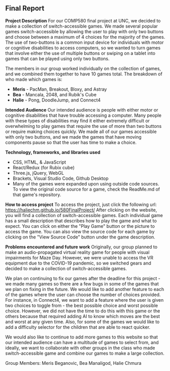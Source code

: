 **Final Report**
-----------------

**Project Description**
For our COMP580 final project at UNC, we decided to make a collection of switch-accessible games. We made several popular games switch-accessible by allowing the user to play with only two buttons and choose between a maximum of 4 choices for the majority of the games. The use of two-buttons is a common input device for individuals with motor or cognitive disabilities to access computers, so we wanted to turn games that involve either the use of multiple buttons or swiping on a tablet into games that can be played using only two buttons. 

The members in our group worked individually on the collection of games, and we combined them together to have 10 games total. The breakdown of who made which games is: 
- **Meris** - PacMan, Breakout, Bloxy, and Astray
- **Bea** - Mancala, 2048, and Rubik's Cube
- **Halie** - Pong, DoodleJump, and Connect4

**Intended Audience**
Our intended audience is people with either motor or cognitive disabilities that have trouble accessing a computer. Many people with these types of disabilities may find it either extremely difficult or overwhelming to play games that require the use of more than two buttons or require making choices quickly. We made all of our games accessible with only two buttons, and we made the games that have moving components pause so that the user has time to make a choice. 

**Technology, frameworks, and libraries used**
- CSS, HTML, & JavaScript
- React/Redux (for Rubix cube)
- Three.js, jQuery, WebGL
- Brackets, Visual Studio Code, Github Desktop
- Many of the games were expanded upon using outside code sources. To view the original code source for a game, check the ReadMe.md of that game's repository. 

**How to access project**
To access the project, just click the following url:  https://haliechm.github.io/580FinalProject/
After clicking on the website, you will find a collection of switch-accessible games. Each individual game has a small description that describes how to play the game and what to expect. You can click on either the "Play Game" button or the picture to access the game. You can also view the source code for each game by clicking on the "View Source Code" button under the game description. 

**Problems encountered and future work**
Originally, our group planned to make an audio-propagated virtual reality game for people with visual impairments for Maze Day. However, we were unable to access the VR equipment due to the COVID-19 pandemic, so we switched gears and decided to make a collection of switch-accessible games. 

We plan on continuing to fix our games after the deadline for this project - we made many games so there are a few bugs in some of the games that we plan on fixing in the future. We would like to add another feature to each of the games where the user can choose the number of choices provided. For instance, in Connect4, we want to add a feature where the user is given two choices to toggle from - the best possible choice and worst possible choice. However, we did not have the time to do this with this game or the others because that required adding AI to know which moves are the best and worst at any given time. Also, for some of the games we would like to add a difficulty selector for the children that are able to react quicker.

We would also like to continue to add more games to this website so that our intended audience can have a multitude of games to select from, and ideally, we want to collaborate with other groups in the class who made switch-accessible game and combine our games to make a large collection. 

Group Members: Meris Beganovic, Bea Manaligod, Halie Chmura

